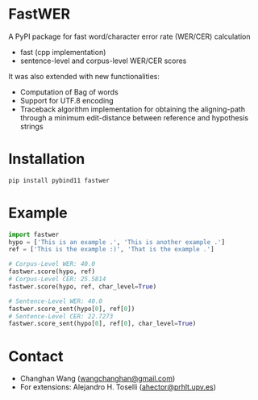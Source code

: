 FastWER
====

A PyPI package for fast word/character error rate (WER/CER) calculation
* fast (cpp implementation)
* sentence-level and corpus-level WER/CER scores

It was also extended with new functionalities:
* Computation of Bag of words
* Support for UTF.8 encoding
* Traceback algorithm implementation for obtaining the aligning-path
through a minimum edit-distance between reference and hypothesis strings


# Installation
```bash
pip install pybind11 fastwer
```

# Example
```python
import fastwer
hypo = ['This is an example .', 'This is another example .']
ref = ['This is the example :)', 'That is the example .']

# Corpus-Level WER: 40.0
fastwer.score(hypo, ref)
# Corpus-Level CER: 25.5814
fastwer.score(hypo, ref, char_level=True)

# Sentence-Level WER: 40.0
fastwer.score_sent(hypo[0], ref[0])
# Sentence-Level CER: 22.7273
fastwer.score_sent(hypo[0], ref[0], char_level=True)
```


# Contact
* Changhan Wang (wangchanghan@gmail.com)
* For extensions: Alejandro H. Toselli (ahector@prhlt.upv.es)
